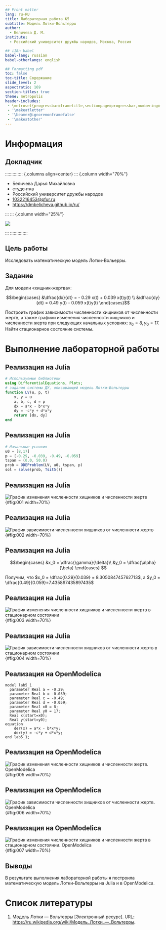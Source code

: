 ```yaml
---
## Front matter
lang: ru-RU
title: Лабораторная работа №5
subtitle: Модель Лотки-Вольтерры
author:
  - Беличева Д. М.
institute:
  - Российский университет дружбы народов, Москва, Россия

## i18n babel
babel-lang: russian
babel-otherlangs: english

## Formatting pdf
toc: false
toc-title: Содержание
slide_level: 2
aspectratio: 169
section-titles: true
theme: metropolis
header-includes:
 - \metroset{progressbar=frametitle,sectionpage=progressbar,numbering=fraction}
 - '\makeatletter'
 - '\beamer@ignorenonframefalse'
 - '\makeatother'
---
```


# Информация

## Докладчик

:::::::::::::: {.columns align=center}
::: {.column width="70%"}

  * Беличева Дарья Михайловна
  * студентка
  * Российский университет дружбы народов
  * [1032216453@pfur.ru](mailto:1032216453@pfur.ru)
  * <https://dmbelicheva.github.io/ru/>

:::
::: {.column width="25%"}

![](./image/belicheva.jpg)

:::
::::::::::::::

## Цель работы

Исследовать математическую модель Лотки-Вольерры.

## Задание

Для модели «хищник-жертва»:

$$\begin{cases}
    &\dfrac{dx}{dt} = - 0.29 x(t) + 0.039 x(t)y(t) \\
    &\dfrac{dy}{dt} = 0.49 y(t) - 0.059 x(t)y(t)
\end{cases}$$

Построить график зависимости численности хищников от численности жертв,
а также графики изменения численности хищников и численности жертв при
следующих начальных условиях:
$x_0 = 8, y_0 = 17.$ 
Найти стационарное состояние системы.

# Выполнение лабораторной работы

## Реализация на Julia  

```Julia
# Используемые библиотеки
using DifferentialEquations, Plots;
# задания системы ДУ, описывающей модель Лотки-Вольтерры
function LV(u, p, t)
    x, y = u
    a, b, c, d = p
    dx = a*x - b*x*y
    dy = -c*y + d*x*y
    return [dx, dy]
end
```

## Реализация на Julia 

```Julia
# Начальные условия
u0 = [8,17]
p = [-0.29, -0.039, -0.49, -0.059]
tspan = (0.0, 50.0)
prob = ODEProblem(LV, u0, tspan, p)
sol = solve(prob, Tsit5())
```

## Реализация на Julia 

![График изменения численности хищников и численности жертв](image/LV.png){#fig:001 width=70%}

## Реализация на Julia 

![График зависимости численности хищников от численности жертв](image/LV_faz.png){#fig:002 width=70%}

## Реализация на Julia 

$$\begin{cases}
  &x_0 = \dfrac{\gamma}{\delta}\\
  &y_0 = \dfrac{\alpha}{\beta}
\end{cases}
$$

Получим, что $x_0 = \dfrac{0.29}{0.039} = 8.305084745762713$, а $y_0 = \dfrac{0.49}{0.059}=7.435897435897435$

## Реализация на Julia 

![График изменения численности хищников и численности жертв в стационарном состоянии](image/LV_stat_0.png){#fig:003 width=70%}

## Реализация на Julia 

![График зависимости численности хищников от численности жертв в стационарном состоянии](image/LV_stat.png){#fig:004 width=70%}

## Реализация на OpenModelica

```
model lab5_1
  parameter Real a = -0.29;
  parameter Real b = -0.039;
  parameter Real c = -0.49;
  parameter Real d = -0.059;
  parameter Real x0 = 8;
  parameter Real y0 = 17;
  Real x(start=x0);
  Real y(start=y0);
equation
    der(x) = a*x - b*x*y;
    der(y) = -c*y + d*x*y;
end lab5_1;
```

## Реализация на OpenModelica

![График изменения численности хищников и численности жертв. OpenModelica](image/LV_OM.png){#fig:005 width=70%}

## Реализация на OpenModelica

![График зависимости численности хищников от численности жертв. OpenModelica](image/LV_faz_OM.png){#fig:006 width=70%}

## Реализация на OpenModelica

![График изменения численности хищников и численности жертв в стационарном состоянии. OpenModelica](image/LV_stat_OM.png){#fig:007 width=70%}

## Выводы

В результате выполнения лабораторной работы я построила математическую модель Лотки-Вольтерры на Julia и в OpenModelica.

# Список литературы

1. Модель Лотки — Вольтерры [Электронный ресурс]. URL: https://ru.wikipedia.org/wiki/Модель_Лотки_—_Вольтерры.